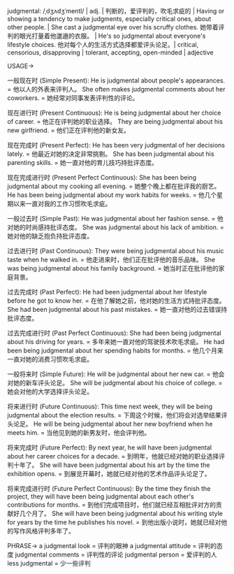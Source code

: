 judgmental: /ˌdʒʌdʒˈmentl/ | adj. | 判断的，爱评判的，吹毛求疵的 | Having or showing a tendency to make judgments, especially critical ones, about other people.  | She cast a judgmental eye over his scruffy clothes. 她带着评判的眼光打量着他邋遢的衣服。 |  He's so judgmental about everyone's lifestyle choices. 他对每个人的生活方式选择都爱评头论足。| critical, censorious, disapproving | tolerant, accepting, open-minded | adjective

USAGE->

一般现在时 (Simple Present):
He is judgmental about people's appearances. = 他以人的外表来评判人。
She often makes judgmental comments about her coworkers. = 她经常对同事发表评判性的评论。

现在进行时 (Present Continuous):
He is being judgmental about her choice of career. = 他正在评判她的职业选择。
They are being judgmental about his new girlfriend. = 他们正在评判他的新女友。

现在完成时 (Present Perfect):
He has been very judgmental of her decisions lately. = 他最近对她的决定非常挑剔。
She has been judgmental about his parenting skills. = 她一直对他的育儿技巧持批评态度。

现在完成进行时 (Present Perfect Continuous):
She has been being judgmental about my cooking all evening. = 她整个晚上都在批评我的厨艺。
He has been being judgmental about my work habits for weeks. = 他几个星期以来一直对我的工作习惯吹毛求疵。


一般过去时 (Simple Past):
He was judgmental about her fashion sense. = 他对她的时尚感持批评态度。
She was judgmental about his lack of ambition. = 她对他的缺乏抱负持批评态度。

过去进行时 (Past Continuous):
They were being judgmental about his music taste when he walked in. = 他走进来时，他们正在批评他的音乐品味。
She was being judgmental about his family background. = 她当时正在批评他的家庭背景。

过去完成时 (Past Perfect):
He had been judgmental about her lifestyle before he got to know her. = 在他了解她之前，他对她的生活方式持批评态度。
She had been judgmental about his past mistakes. = 她一直对他的过去错误持批评态度。

过去完成进行时 (Past Perfect Continuous):
She had been being judgmental about his driving for years. = 多年来她一直对他的驾驶技术吹毛求疵。
He had been being judgmental about her spending habits for months. = 他几个月来一直对她的消费习惯吹毛求疵。


一般将来时 (Simple Future):
He will be judgmental about her new car. = 他会对她的新车评头论足。
She will be judgmental about his choice of college. = 她会对他的大学选择评头论足。

将来进行时 (Future Continuous):
This time next week, they will be being judgmental about the election results. = 下周这个时候，他们将会对选举结果评头论足。
He will be being judgmental about her new boyfriend when he meets him. = 当他见到她的新男友时，他会评判他。

将来完成时 (Future Perfect):
By next year, he will have been judgmental about her career choices for a decade. = 到明年，他就已经对她的职业选择评判十年了。
She will have been judgmental about his art by the time the exhibition opens. = 到展览开幕时，她就已经对他的艺术作品评头论足了。

将来完成进行时 (Future Perfect Continuous):
By the time they finish the project, they will have been being judgmental about each other's contributions for months. = 到他们完成项目时，他们就已经互相批评对方的贡献好几个月了。
She will have been being judgmental about his writing style for years by the time he publishes his novel. = 到他出版小说时，她就已经对他的写作风格评判多年了。


PHRASE->
a judgmental look = 评判的眼神
a judgmental attitude = 评判的态度
judgmental comments = 评判性的评论
judgmental person = 爱评判的人
less judgmental = 少一些评判


